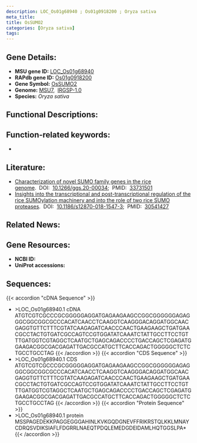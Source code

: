 ```yaml
---
description: LOC_Os01g68940 ; Os01g0918200 ; Oryza sativa
meta_title:
title: OsSUMO2
categories: [Oryza sativa]
tags: 
---
```


## Gene Details:
- **MSU gene ID:** [LOC_Os01g68940](http://rice.uga.edu/cgi-bin/ORF_infopage.cgi?orf=LOC_Os01g68940)  
- **RAPdb gene ID:** [Os01g0918200](https://rapdb.dna.affrc.go.jp/locus/?name=Os01g0918200)  
- **Gene Symbol:** <u>OsSUMO2</u>
- **Genome:**  [MSU7](http://rice.uga.edu/),&nbsp;&nbsp;[IRGSP-1.0](https://rapdb.dna.affrc.go.jp/download/irgsp1.html)
- **Species:** *Oryza sativa*

## Functional Descriptions:

## Function-related keywords:
   - [](/tags//)

## Literature:
   - [Characterization of novel SUMO family genes in the rice genome](https://www.doi.org/10.1266/ggs.20-00034).&nbsp;&nbsp;DOI:&nbsp;&nbsp;[10.1266/ggs.20-00034](https://www.doi.org/10.1266/ggs.20-00034);&nbsp;&nbsp;PMID:&nbsp;&nbsp;[33731501](https://pubmed.ncbi.nlm.nih.gov/33731501/)
   - [Insights into the transcriptional and post-transcriptional regulation of the rice SUMOylation machinery and into the role of two rice SUMO proteases](https://www.doi.org/10.1186/s12870-018-1547-3).&nbsp;&nbsp;DOI:&nbsp;&nbsp;[10.1186/s12870-018-1547-3](https://www.doi.org/10.1186/s12870-018-1547-3);&nbsp;&nbsp;PMID:&nbsp;&nbsp;[30541427](https://pubmed.ncbi.nlm.nih.gov/30541427/)

## Related News:

## Gene Resources:
- **NCBI ID:**  []()
- **UniProt accessions:** [](https://www.uniprot.org/uniprotkb//entry)

## Sequences:
{{< accordion "cDNA Sequence" >}}
- \>LOC_Os01g68940.1 cDNA
ATGTCGTCGCCCGCGGGGGAGGATGAGAAGAAGCCGGCGGGGGGAGAGGGCGGCGGCGCCCACATCAACCTCAAGGTCAAGGGACAGGATGGCAACGAGGTGTTCTTTCGTATCAAGAGATCAACCCAACTGAAGAAGCTGATGAACGCCTACTGTGATCGCCAGTCCGTGGATATCAAATCTATTGCCTTCCTGTTTGATGGTCGTAGGCTCAATGCTGAGCAGACCCCTGACCAGCTCGAGATGGAAGACGGCGACGAGATTGACGCCATGCTTCACCAGACTGGGGGCTCTCTGCCTGCCTAG
{{< /accordion >}}
{{< accordion "CDS Sequence" >}}
- \>LOC_Os01g68940.1 CDS
ATGTCGTCGCCCGCGGGGGAGGATGAGAAGAAGCCGGCGGGGGGAGAGGGCGGCGGCGCCCACATCAACCTCAAGGTCAAGGGACAGGATGGCAACGAGGTGTTCTTTCGTATCAAGAGATCAACCCAACTGAAGAAGCTGATGAACGCCTACTGTGATCGCCAGTCCGTGGATATCAAATCTATTGCCTTCCTGTTTGATGGTCGTAGGCTCAATGCTGAGCAGACCCCTGACCAGCTCGAGATGGAAGACGGCGACGAGATTGACGCCATGCTTCACCAGACTGGGGGCTCTCTGCCTGCCTAG
{{< /accordion >}}
{{< accordion "Protein Sequence" >}}
- \>LOC_Os01g68940.1 protein
MSSPAGEDEKKPAGGEGGGAHINLKVKGQDGNEVFFRIKRSTQLKKLMNAYCDRQSVDIKSIAFLFDGRRLNAEQTPDQLEMEDGDEIDAMLHQTGGSLPA*
{{< /accordion >}}
